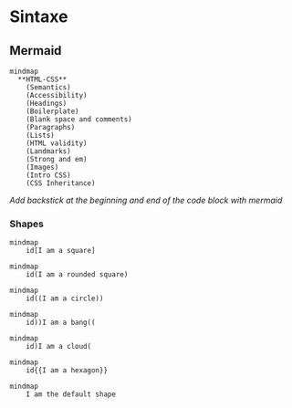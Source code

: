 # Sintaxe

## Mermaid


```
mindmap
  **HTML-CSS**
    (Semantics)
    (Accessibility)
    (Headings)
    (Boilerplate)
    (Blank space and comments)
    (Paragraphs)
    (Lists)
    (HTML validity)
    (Landmarks)
    (Strong and em)
    (Images)
    (Intro CSS)
    (CSS Inheritance)
```
_Add backstick at the beginning and end of the code block with mermaid_

### Shapes


```
mindmap
    id[I am a square]

mindmap
    id(I am a rounded square)

mindmap
    id((I am a circle))

mindmap
    id))I am a bang((

mindmap
    id)I am a cloud(

mindmap
    id{{I am a hexagon}}

mindmap
    I am the default shape

```

